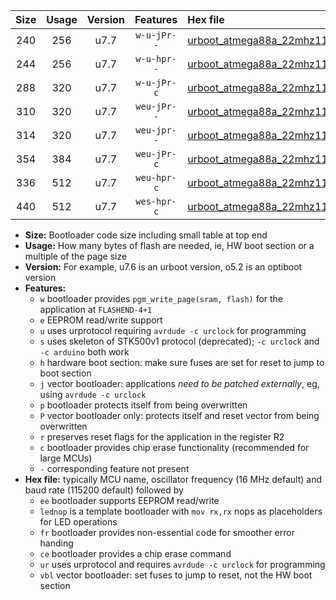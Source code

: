 |Size|Usage|Version|Features|Hex file|
|:-:|:-:|:-:|:-:|:--|
|240|256|u7.7|`w-u-jPr--`|[urboot_atmega88a_22mhz1184_230400bps_lednop_ur_vbl.hex](https://raw.githubusercontent.com/stefanrueger/urboot.hex/main/mcus/atmega88a/fcpu_22mhz1184/230400_bps/urboot_atmega88a_22mhz1184_230400bps_lednop_ur_vbl.hex)|
|244|256|u7.7|`w-u-hpr--`|[urboot_atmega88a_22mhz1184_230400bps_lednop_fr_ur.hex](https://raw.githubusercontent.com/stefanrueger/urboot.hex/main/mcus/atmega88a/fcpu_22mhz1184/230400_bps/urboot_atmega88a_22mhz1184_230400bps_lednop_fr_ur.hex)|
|288|320|u7.7|`w-u-jPr-c`|[urboot_atmega88a_22mhz1184_230400bps_lednop_fr_ce_ur_vbl.hex](https://raw.githubusercontent.com/stefanrueger/urboot.hex/main/mcus/atmega88a/fcpu_22mhz1184/230400_bps/urboot_atmega88a_22mhz1184_230400bps_lednop_fr_ce_ur_vbl.hex)|
|310|320|u7.7|`weu-jPr--`|[urboot_atmega88a_22mhz1184_230400bps_ee_lednop_ur_vbl.hex](https://raw.githubusercontent.com/stefanrueger/urboot.hex/main/mcus/atmega88a/fcpu_22mhz1184/230400_bps/urboot_atmega88a_22mhz1184_230400bps_ee_lednop_ur_vbl.hex)|
|314|320|u7.7|`weu-jpr--`|[urboot_atmega88a_22mhz1184_230400bps_ee_lednop_fr_ur_vbl.hex](https://raw.githubusercontent.com/stefanrueger/urboot.hex/main/mcus/atmega88a/fcpu_22mhz1184/230400_bps/urboot_atmega88a_22mhz1184_230400bps_ee_lednop_fr_ur_vbl.hex)|
|354|384|u7.7|`weu-jPr-c`|[urboot_atmega88a_22mhz1184_230400bps_ee_lednop_fr_ce_ur_vbl.hex](https://raw.githubusercontent.com/stefanrueger/urboot.hex/main/mcus/atmega88a/fcpu_22mhz1184/230400_bps/urboot_atmega88a_22mhz1184_230400bps_ee_lednop_fr_ce_ur_vbl.hex)|
|336|512|u7.7|`weu-hpr-c`|[urboot_atmega88a_22mhz1184_230400bps_ee_lednop_fr_ce_ur.hex](https://raw.githubusercontent.com/stefanrueger/urboot.hex/main/mcus/atmega88a/fcpu_22mhz1184/230400_bps/urboot_atmega88a_22mhz1184_230400bps_ee_lednop_fr_ce_ur.hex)|
|440|512|u7.7|`wes-hpr-c`|[urboot_atmega88a_22mhz1184_230400bps_ee_lednop_fr_ce.hex](https://raw.githubusercontent.com/stefanrueger/urboot.hex/main/mcus/atmega88a/fcpu_22mhz1184/230400_bps/urboot_atmega88a_22mhz1184_230400bps_ee_lednop_fr_ce.hex)|

- **Size:** Bootloader code size including small table at top end
- **Usage:** How many bytes of flash are needed, ie, HW boot section or a multiple of the page size
- **Version:** For example, u7.6 is an urboot version, o5.2 is an optiboot version
- **Features:**
  + `w` bootloader provides `pgm_write_page(sram, flash)` for the application at `FLASHEND-4+1`
  + `e` EEPROM read/write support
  + `u` uses urprotocol requiring `avrdude -c urclock` for programming
  + `s` uses skeleton of STK500v1 protocol (deprecated); `-c urclock` and `-c arduino` both work
  + `h` hardware boot section: make sure fuses are set for reset to jump to boot section
  + `j` vector bootloader: applications *need to be patched externally*, eg, using `avrdude -c urclock`
  + `p` bootloader protects itself from being overwritten
  + `P` vector bootloader only: protects itself and reset vector from being overwritten
  + `r` preserves reset flags for the application in the register R2
  + `c` bootloader provides chip erase functionality (recommended for large MCUs)
  + `-` corresponding feature not present
- **Hex file:** typically MCU name, oscillator frequency (16 MHz default) and baud rate (115200 default) followed by
  + `ee` bootloader supports EEPROM read/write
  + `lednop` is a template bootloader with `mov rx,rx` nops as placeholders for LED operations
  + `fr` bootloader provides non-essential code for smoother error handing
  + `ce` bootloader provides a chip erase command
  + `ur` uses urprotocol and requires `avrdude -c urclock` for programming
  + `vbl` vector bootloader: set fuses to jump to reset, not the HW boot section
